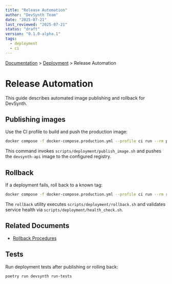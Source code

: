 ```yaml
---
title: "Release Automation"
author: "DevSynth Team"
date: "2025-07-21"
last_reviewed: "2025-07-21"
status: "draft"
version: "0.1.0-alpha.1"
tags:
  - deployment
  - ci
---
```

<div class="breadcrumbs">
<a href="../index.md">Documentation</a> &gt; <a href="index.md">Deployment</a> &gt; Release Automation
</div>

# Release Automation

This guide describes automated image publishing and rollback for DevSynth.

## Publishing images

Use the CI profile to build and push the production image:

```bash
docker compose -f docker-compose.production.yml --profile ci run --rm publish
```

This command invokes `scripts/deployment/publish_image.sh` and pushes the `devsynth-api` image to the configured registry.

## Rollback

If a deployment fails, roll back to a known tag:

```bash
docker compose -f docker-compose.production.yml --profile ci run --rm rollback <previous_tag>
```

The `rollback` utility executes `scripts/deployment/rollback.sh` and validates service health via `scripts/deployment/health_check.sh`.

## Related Documents

- [Rollback Procedures](rollback.md)

## Tests

Run deployment tests after publishing or rolling back:

```bash
poetry run devsynth run-tests
```
